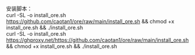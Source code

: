 安装脚本：
<br>curl -SL -o install_ore.sh https://github.com/caotan1/ore/raw/main/install_ore.sh && chmod +x install_ore.sh && ./install_ore.sh
<br>curl -SL -o install_ore.sh https://ghproxy.net/https://github.com/caotan1/ore/raw/main/install_ore.sh && chmod +x install_ore.sh && ./install_ore.sh
